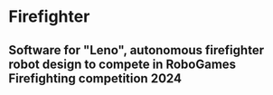 # Firefighter

## Software for "Leno", autonomous firefighter robot design to compete in RoboGames Firefighting competition 2024
